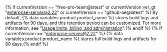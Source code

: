 {% if currentVersion == "free-pro-team@latest" or currentVersion ver_gt "enterprise-server@2.22" or currentVersion == "github-ae@latest" %} By default, {% data variables.product.product_name %} stores build logs and artifacts for 90 days, and this retention period can be customized. For more information, see "[Usage limits, billing, and administration](/actions/reference/usage-limits-billing-and-administration#artifact-and-log-retention-policy)".{% endif %} 
{% if currentVersion == "enterprise-server@2.22" %} {% data variables.product.product_name %} stores full build logs and artifacts for 90 days.{% endif %}
